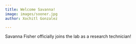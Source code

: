 ```yaml
---
title: Welcome Savanna!
image: images/sooner.jpg
author: Xochitl Gonzalez

---
```


Savanna Fisher officially joins the lab as a research technician!
